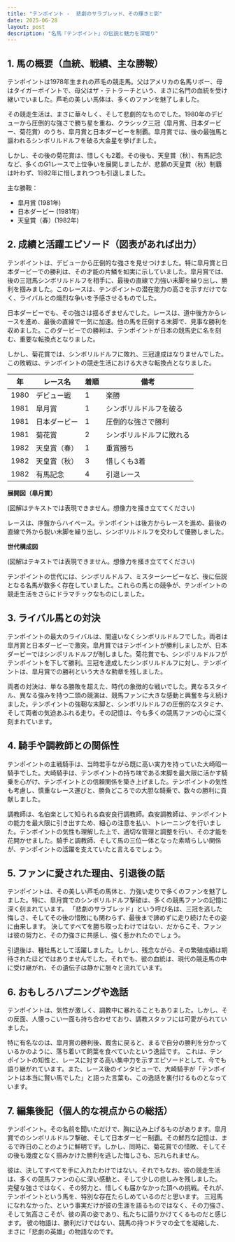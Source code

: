 ```yaml
---
title: "テンポイント -  悲劇のサラブレッド、その輝きと影"
date: 2025-06-28
layout: post
description: "名馬『テンポイント』の伝説と魅力を深堀り"
---
```


## 1. 馬の概要（血統、戦績、主な勝鞍）

テンポイントは1978年生まれの芦毛の競走馬。父はアメリカの名馬リボー、母はタイガーポイントで、母父はザ・テトラーチという、まさに名門の血統を受け継いでいました。芦毛の美しい馬体は、多くのファンを魅了しました。

その競走生活は、まさに華々しく、そして悲劇的なものでした。1980年のデビューから圧倒的な強さで勝ち星を重ね、クラシック三冠（皐月賞、日本ダービー、菊花賞）のうち、皐月賞と日本ダービーを制覇。皐月賞では、後の最強馬と謳われるシンボリルドルフを破る大金星を挙げました。

しかし、その後の菊花賞は、惜しくも2着。その後も、天皇賞（秋）、有馬記念など、多くのG1レースで上位争いを展開しましたが、悲願の天皇賞（秋）制覇は叶わず、1982年に惜しまれつつも引退しました。

主な勝鞍：

* 皐月賞 (1981年)
* 日本ダービー (1981年)
* 天皇賞（春）(1982年)


## 2. 成績と活躍エピソード（図表があれば出力）

テンポイントは、デビューから圧倒的な強さを見せつけました。特に皐月賞と日本ダービーでの勝利は、その才能の片鱗を如実に示していました。皐月賞では、後の三冠馬シンボリルドルフを相手に、最後の直線で力強い末脚を繰り出し、勝利を掴みました。このレースは、テンポイントの潜在能力の高さを示すだけでなく、ライバルとの熾烈な争いを予感させるものでした。

日本ダービーでも、その強さは揺るぎませんでした。レースは、道中後方からレースを進め、最後の直線で一気に加速。他の馬を圧倒する末脚で、見事な勝利を収めました。このダービーでの勝利は、テンポイントが日本の競馬史に名を刻む、重要な転換点となりました。

しかし、菊花賞では、シンボリルドルフに敗れ、三冠達成はなりませんでした。この敗戦は、テンポイントの競走生活における大きな転換点となりました。


| 年 | レース名          | 着順 | 備考                                   |
|---|-----------------|-----|----------------------------------------|
| 1980 | デビュー戦        | 1   | 楽勝                                   |
| 1981 | 皐月賞          | 1   | シンボリルドルフを破る |
| 1981 | 日本ダービー      | 1   | 圧倒的な強さで勝利                     |
| 1981 | 菊花賞          | 2   | シンボリルドルフに敗れる              |
| 1982 | 天皇賞（春）      | 1   | 重賞勝ち                               |
| 1982 | 天皇賞（秋）      | 3   | 惜しくも3着                            |
| 1982 | 有馬記念        | 4   | 引退レース                             |


**展開図（皐月賞）**

(図解はテキストでは表現できません。想像力を掻き立ててください)

レースは、序盤からハイペース。テンポイントは後方からレースを進め、最後の直線で外から鋭い末脚を繰り出し、シンボリルドルフを交わして優勝しました。


**世代構成図**

(図解はテキストでは表現できません。想像力を掻き立ててください)

テンポイントの世代には、シンボリルドルフ、ミスターシービーなど、後に伝説となる名馬が数多く存在していました。これらの馬との競争が、テンポイントの競走生活をさらにドラマチックなものにしました。


## 3. ライバル馬との対決

テンポイントの最大のライバルは、間違いなくシンボリルドルフでした。両者は皐月賞と日本ダービーで激突。皐月賞ではテンポイントが勝利しましたが、日本ダービーではシンボリルドルフが制しました。菊花賞でも、シンボリルドルフがテンポイントを下して勝利。三冠を達成したシンボリルドルフに対し、テンポイントは、皐月賞での勝利という大きな勲章を残しました。

両者の対決は、単なる勝敗を超えた、時代の象徴的な戦いでした。異なるスタイル、異なる強みを持つ二頭の競演は、競馬ファンに大きな感動と興奮を与え続けました。テンポイントの強靭な末脚と、シンボリルドルフの圧倒的なスタミナ、そして両者の気迫あふれる走り。その記憶は、今も多くの競馬ファンの心に深く刻まれています。


## 4. 騎手や調教師との関係性

テンポイントの主戦騎手は、当時若手ながら既に高い実力を持っていた大崎昭一騎手でした。大崎騎手は、テンポイントの持ち味である末脚を最大限に活かす騎乗を心がけ、テンポイントとの信頼関係を築き上げました。テンポイントの気性も考慮し、慎重なレース運びと、勝負どころでの大胆な騎乗で、数々の勝利に貢献しました。

調教師は、名伯楽として知られる森安良行調教師。森安調教師は、テンポイントの能力を最大限に引き出すため、細心の注意を払い、トレーニングを行いました。テンポイントの気性も理解した上で、適切な管理と調整を行い、その才能を花開かせました。騎手と調教師、そして馬の三位一体となった素晴らしい関係が、テンポイントの活躍を支えていたと言えるでしょう。


## 5. ファンに愛された理由、引退後の話

テンポイントは、その美しい芦毛の馬体と、力強い走りで多くのファンを魅了しました。特に、皐月賞でのシンボリルドルフ撃破は、多くの競馬ファンの記憶に深く刻まれています。  「悲劇のサラブレッド」という呼び名は、三冠を逃した悔しさ、そしてその後の惜敗にも関わらず、最後まで諦めずに走り続けたその姿に由来します。  決してすべてを勝ち取ったわけではない、だからこそ、ファンは彼の努力と、その力強さに共感し、強く惹かれたのでしょう。

引退後は、種牡馬として活躍しました。しかし、残念ながら、その繁殖成績は期待されたほどではありませんでした。それでも、彼の血統は、現代の競走馬の中に受け継がれ、その遺伝子は静かに脈々と流れています。


## 6. おもしろハプニングや逸話

テンポイントは、気性が激しく、調教中に暴れることもありました。しかし、その反面、人懐っこい一面も持ち合わせており、調教スタッフには可愛がられていました。

特に有名なのは、皐月賞の勝利後、厩舎に戻ると、まるで自分の勝利を分かっているかのように、落ち着いて飼葉を食べていたという逸話です。  これは、テンポイントの知性と、レースに対する高い集中力を示すエピソードとして、今でも語り継がれています。また、レース後のインタビューで、大崎騎手が「テンポイントは本当に賢い馬でした」と語った言葉も、この逸話を裏付けるものとなっています。


## 7. 編集後記（個人的な視点からの総括）

テンポイント。その名前を聞いただけで、胸に込み上げるものがあります。皐月賞でのシンボリルドルフ撃破、そして日本ダービー制覇。その鮮烈な記憶は、まるで昨日のことのように鮮明です。しかし、同時に、菊花賞での惜敗、そしてその後も幾度となく掴みかけた勝利を逃した悔しさも、忘れられません。

彼は、決してすべてを手に入れたわけではない。それでもなお、彼の競走生活は、多くの競馬ファンの心に深い感動と、そして少しの悲しみを残しました。  完璧な強さではなく、その努力と、惜しくも届かなかった頂への挑戦。それが、テンポイントという馬を、特別な存在たらしめているのだと思います。  三冠馬になれなかった、という事実だけが彼の生涯を語るものではなく、その力強さ、そして気高さこそが、彼の真の姿であり、私たちに語りかけてくるものだと感じます。  彼の物語は、勝利だけではない、競馬の持つドラマの全てを凝縮した、まさに「悲劇の英雄」の物語なのです。
